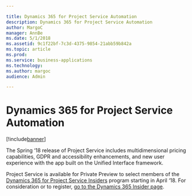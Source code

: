 ```yaml
---

title: Dynamics 365 for Project Service Automation
description: Dynamics 365 for Project Service Automation
author: MargoC
manager: AnnBe
ms.date: 5/1/2018
ms.assetid: 9c1f22bf-7c3d-4375-9854-21abb59b842a
ms.topic: article
ms.prod: 
ms.service: business-applications
ms.technology: 
ms.author: margoc
audience: Admin

---
```

#  Dynamics 365 for Project Service Automation 




[!include[banner](../../../includes/banner.md)]

The Spring ‘18 release of Project Service includes multidimensional pricing
capabilities, GDPR and accessibility enhancements, and new user experience with
the app built on the Unified Interface framework.

Project Service is available for Private Preview to select members of the
[Dynamics 365 for Project Service
Insiders](https://experience.dynamics.com/insider/campaign/?id=9472cdc9-6fc9-e711-8131-e0071b6ad011)
program starting in April ‘18. For consideration or to register, [go to the
Dynamics 365 Insider page](https://experience.dynamics.com/insider/).
